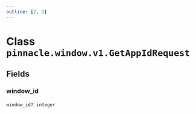 ```yaml
---
outline: [2, 3]
---
```


# Class `pinnacle.window.v1.GetAppIdRequest`




## Fields

### window_id <Badge type="danger" text="nullable" />

`window_id?`: <code>integer</code>




